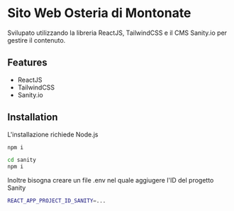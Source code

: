 # Sito Web Osteria di Montonate

Svilupato utilizzando la libreria ReactJS, TailwindCSS e il CMS Sanity.io per gestire il contenuto.

## Features

- ReactJS
- TailwindCSS
- Sanity.io

## Installation

L'installazione richiede Node.js

```sh
npm i
```

```sh
cd sanity
npm i
```

Inoltre bisogna creare un file .env nel quale aggiugere l'ID del progetto Sanity

```sh
REACT_APP_PROJECT_ID_SANITY=...
```
